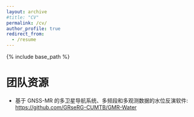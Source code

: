 ```yaml
---
layout: archive
#title: "CV"
permalink: /cv/
author_profile: true
redirect_from:
  - /resume
---
```


{% include base_path %}

团队资源
======
* 基于 GNSS-MR 的多卫星导航系统、多频段和多观测数据的水位反演软件:
https://github.com/GRseRG-CUMTB/GMR-Water
<!--* M.S. in Jekyll, GitHub University, 2014-->
<!--* B.S. in GitHub, GitHub University, 2012-->

<!--Work experience
======
* Spring 2024: Academic Pages Collaborator
  * GitHub University
  * Duties includes: Updates and improvements to template
  * Supervisor: The Users

* Fall 2015: Research Assistant
  * GitHub University
  * Duties included: Merging pull requests
  * Supervisor: Professor Hub

* Summer 2015: Research Assistant
  * GitHub University
  * Duties included: Tagging issues
  * Supervisor: Professor Git
  
Skills
======
* Skill 1
* Skill 2
  * Sub-skill 2.1
  * Sub-skill 2.2
  * Sub-skill 2.3
* Skill 3

Publications
======
  <ul>{% for post in site.publications reversed %}
    {% include archive-single-cv.html %}
  {% endfor %}</ul>
  
Talks
======
  <ul>{% for post in site.talks reversed %}
    {% include archive-single-talk-cv.html  %}
  {% endfor %}</ul>
  
Teaching
======
  <ul>{% for post in site.teaching reversed %}
    {% include archive-single-cv.html %}
  {% endfor %}</ul>
  
Service and leadership
======
* Currently signed in to 43 different slack teams
-->
